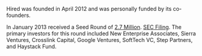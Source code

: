 Hired was founded in April 2012 and was personally funded by its co-founders.

In January 2013 received a Seed Round of [2.7 Million](http://techcrunch.com/2013/03/14/developerauction/). [SEC Filing](http://www.sec.gov/Archives/edgar/data/1570934/000157093413000001/xslFormDX01/primary_doc.xml). The primary investors for this round included New Enterprise Associates, Sierra Ventures, Crosslink Capital, Google Ventures, SoftTech VC, Step Partners, and Haystack Fund.
